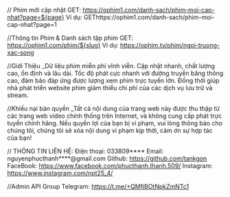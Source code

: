 // Phim mới cập nhật
GET: https://ophim1.com/danh-sach/phim-moi-cap-nhat?page=${page}
Ví dụ: GEThttps://ophim1.com/danh-sach/phim-moi-cap-nhat?page=1

//Thông tin Phim & Danh sách tập phim
GET: https://ophim1.com/phim/${slug}
Ví dụ: https://ophim.tv/phim/ngoi-truong-xac-song

//Giới Thiệu
_Dữ liệu phim miễn phí vĩnh viễn. Cập nhật nhanh, chất lượng cao, ổn định và lâu dài. Tốc độ phát cực nhanh với đường truyền băng thông cao, đảm bảo đáp ứng được lượng xem phim trực tuyến lớn. Đồng thời giúp nhà phát triển website phim giảm thiểu chi phí của các dịch vụ lưu trữ và stream.

//Khiếu nại bản quyền
_Tất cả nội dung của trang web này được thu thập từ các trang web video chính thống trên Internet, và không cung cấp phát trực tuyến chính hãng. Nếu quyền lợi của bạn bị vi phạm, vui lòng thông báo cho chúng tôi, chúng tôi sẽ xóa nội dung vi phạm kịp thời, cảm ơn sự hợp tác của bạn!

// THÔNG TIN LIÊN HỆ:
Điện thoại: 033809****
Email: nguyenphucthanh****@gmail.com
Github: https://github.com/tankgon
FaceBook: https://www.facebook.com/phucthanh.thanh.509/
Instagram: https://www.instagram.com/npt25_4/

//Admin API 
Group Telegram: https://t.me/+QMfjBOtNpkZmNTc1

